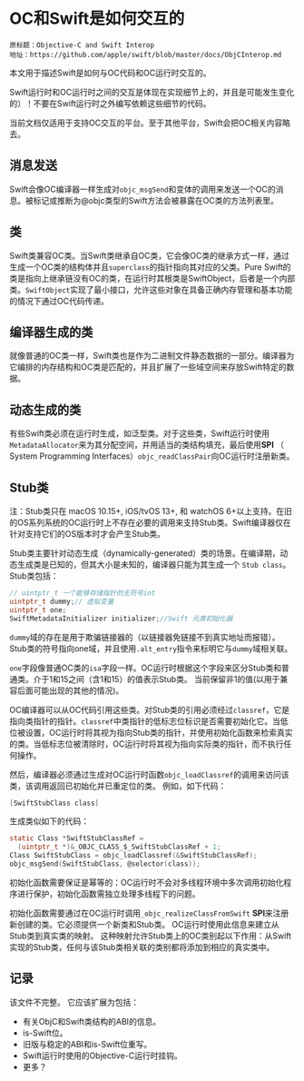 # OC和Swift是如何交互的

```
原标题：Objective-C and Swift Interop
地址：https://github.com/apple/swift/blob/master/docs/ObjCInterop.md
```
本文用于描述Swift是如何与OC代码和OC运行时交互的。

Swift运行时和OC运行时之间的交互是体现在实现细节上的，并且是可能发生变化的）！不要在Swift运行时之外编写依赖这些细节的代码。

当前文档仅适用于支持OC交互的平台。至于其他平台，Swift会把OC相关内容略去。

## 消息发送

Swift会像OC编译器一样生成对`objc_msgSend`和变体的调用来发送一个OC的消息。被标记或推断为@objc类型的Swift方法会被暴露在OC类的方法列表里。

## 类
Swift类兼容OC类。当Swift类继承自OC类，它会像OC类的继承方式一样，通过生成一个OC类的结构体并且`superclass`的指针指向其对应的父类。Pure Swift的类是指向上继承链没有OC的类，在运行时其根类是SwiftObject，后者是一个内部类。`SwiftObject`实现了最小接口，允许这些对象在具备正确内存管理和基本功能的情况下通过OC代码传递。

## 编译器生成的类
就像普通的OC类一样，Swift类也是作为二进制文件静态数据的一部分。编译器为它编排的内存结构和OC类是匹配的，并且扩展了一些域空间来存放Swift特定的数据。

## 动态生成的类
有些Swift类必须在运行时生成，如泛型类。对于这些类，Swift运行时使用`MetadataAllocator`来为其分配空间，并用适当的类结构填充，最后使用**SPI** （ System Programming Interfaces）`objc_readClassPair`向OC运行时注册新类。

## Stub类
注：Stub类只在 macOS 10.15+, iOS/tvOS 13+, 和 watchOS 6+以上支持。在旧的OS系列系统的OC运行时上不存在必要的调用来支持Stub类。Swift编译器仅在针对支持它们的OS版本时才会产生Stub类。

Stub类主要针对动态生成（dynamically-generated）类的场景。在编译期，动态生成类是已知的，但其大小是未知的，编译器只能为其生成一个 `Stub class`。Stub类包括：

``` c
// uintptr_t 一个能够存储指针的无符号int
uintptr_t dummy;// 虚拟变量
uintptr_t one;
SwiftMetadataInitializer initializer;//Swift 元类初始化器
```

`dummy`域的存在是用于欺骗链接器的（以链接器免链接不到真实地址而报错）。Stub类的符号指向one域，并且使用`.alt_entry`指令来标明它与`dummy`域相关联。

`one`字段像普通OC类的`isa`字段一样。OC运行时根据这个字段来区分Stub类和普通类。介于1和15之间（含1和15）的值表示Stub类。 当前保留非1的值(以用于兼容后面可能出现的其他的情况)。

OC编译器可以从OC代码引用这些类。对Stub类的引用必须经过`classref`，它是指向类指针的指针。`classref`中类指针的低标志位标识是否需要初始化它。当低位被设置，OC运行时将其视为指向Stub类的指针，并使用初始化函数来检索真实的类。当低标志位被清除时，OC运行时将其视为指向实际类的指针，而不执行任何操作。

然后，编译器必须通过生成对OC运行时函数`objc_loadClassref`的调用来访问该类，该调用返回已初始化并已重定位的类。 例如，如下代码：
``` c
[SwiftStubClass class]
``` 

生成类似如下的代码：
``` c
static Class *SwiftStubClassRef =
  (uintptr_t *)&_OBJC_CLASS_$_SwiftStubClassRef + 1;
Class SwiftStubClass = objc_loadClassref(&SwiftStubClassRef);
objc_msgSend(SwiftStubClass, @selector(class));
```

初始化函数需要保证是幂等的：OC运行时不会对多线程环境中多次调用初始化程序进行保护，初始化函数需独立处理多线程下的问题。


初始化函数需要通过在OC运行时调用`_objc_realizeClassFromSwift` **SPI**来注册新创建的类。它必须提供一个新类和Stub类。 OC运行时使用此信息来建立从Stub类到真实类的映射。 这种映射允许Stub类上的OC类别起以下作用：从Swift实现的Stub类，任何与该Stub类相关联的类别都将添加到相应的真实类中。

## 记录
该文件不完整。 它应该扩展为包括：
- 有关ObjC和Swift类结构的ABI的信息。
- is-Swift位。
- 旧版与稳定的ABI和is-Swift位重写。
- Swift运行时使用的Objective-C运行时挂钩。
- 更多？